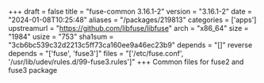 +++
draft = false
title = "fuse-common 3.16.1-2"
version = "3.16.1-2"
date = "2024-01-08T10:25:48"
aliases = "/packages/219813"
categories = ['apps']
upstreamurl = "https://github.com/libfuse/libfuse"
arch = "x86_64"
size = "1984"
usize = "753"
sha1sum = "3cb6bc539c32d2213c5ff73ca160ee9a46ec23b9"
depends = "[]"
reverse depends = "['fuse', 'fuse3']"
files = "['/etc/fuse.conf', '/usr/lib/udev/rules.d/99-fuse3.rules']"
+++
Common files for fuse2 and fuse3 package